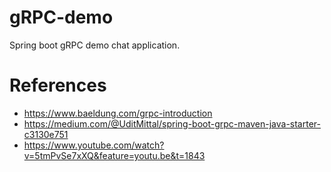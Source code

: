  # gRPC-demo
Spring boot gRPC demo chat application. 



# References
* https://www.baeldung.com/grpc-introduction
* https://medium.com/@UditMittal/spring-boot-grpc-maven-java-starter-c3130e751
* https://www.youtube.com/watch?v=5tmPvSe7xXQ&feature=youtu.be&t=1843
